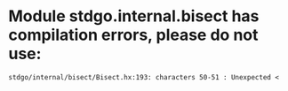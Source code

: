 # Module stdgo.internal.bisect has compilation errors, please do not use:
```
stdgo/internal/bisect/Bisect.hx:193: characters 50-51 : Unexpected <

```

